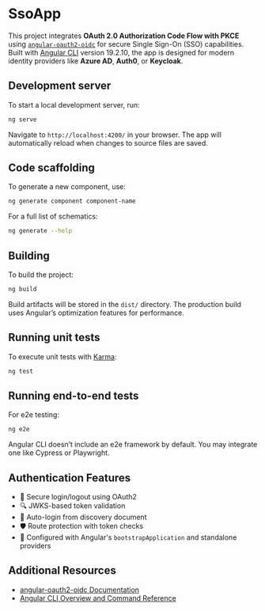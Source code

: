 # SsoApp

This project integrates **OAuth 2.0 Authorization Code Flow with PKCE** using [`angular-oauth2-oidc`](https://github.com/manfredsteyer/angular-oauth2-oidc) for secure Single Sign-On (SSO) capabilities. Built with [Angular CLI](https://github.com/angular/angular-cli) version 19.2.10, the app is designed for modern identity providers like **Azure AD**, **Auth0**, or **Keycloak**.

## Development server

To start a local development server, run:

```bash
ng serve
```

Navigate to `http://localhost:4200/` in your browser. The app will automatically reload when changes to source files are saved.

## Code scaffolding

To generate a new component, use:

```bash
ng generate component component-name
```

For a full list of schematics:

```bash
ng generate --help
```

## Building

To build the project:

```bash
ng build
```

Build artifacts will be stored in the `dist/` directory. The production build uses Angular’s optimization features for performance.

## Running unit tests

To execute unit tests with [Karma](https://karma-runner.github.io):

```bash
ng test
```

## Running end-to-end tests

For e2e testing:

```bash
ng e2e
```

Angular CLI doesn’t include an e2e framework by default. You may integrate one like Cypress or Playwright.

## Authentication Features

- 🔐 Secure login/logout using OAuth2
- 🔍 JWKS-based token validation
- 📄 Auto-login from discovery document
- 🛡️ Route protection with token checks
- 🔄 Configured with Angular's `bootstrapApplication` and standalone providers

## Additional Resources

- [angular-oauth2-oidc Documentation](https://github.com/manfredsteyer/angular-oauth2-oidc)
- [Angular CLI Overview and Command Reference](https://angular.dev/tools/cli)
